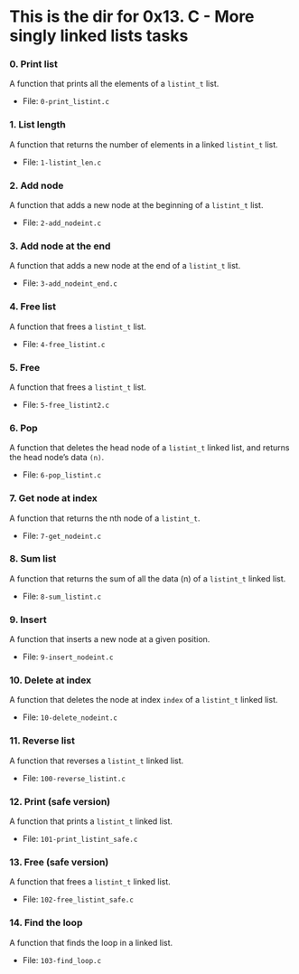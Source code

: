 # This is the dir for 0x13. C - More singly linked lists tasks

### 0. Print list
A function that prints all the elements of a `listint_t` list.  
* File: `0-print_listint.c`

### 1. List length
A function that returns the number of elements in a linked `listint_t` list.  
* File: `1-listint_len.c`

### 2. Add node
A function that adds a new node at the beginning of a `listint_t` list.  
* File: `2-add_nodeint.c`

### 3. Add node at the end
A function that adds a new node at the end of a `listint_t` list.  
* File: `3-add_nodeint_end.c`

### 4. Free list
A function that frees a `listint_t` list.  
* File: `4-free_listint.c`

### 5. Free
A function that frees a `listint_t` list. 
* File: `5-free_listint2.c`

### 6. Pop
A function that deletes the head node of a `listint_t` linked list, and returns the head node’s data `(n)`.  
* File: `6-pop_listint.c`

### 7. Get node at index
A function that returns the nth node of a `listint_t`.  
* File: `7-get_nodeint.c`

### 8. Sum list
A function that returns the sum of all the data (n) of a `listint_t` linked list.  
* File: `8-sum_listint.c`

### 9. Insert
A function that inserts a new node at a given position.  
* File: `9-insert_nodeint.c`

### 10. Delete at index
A function that deletes the node at index `index` of a `listint_t` linked list.  
* File: `10-delete_nodeint.c`

### 11. Reverse list
A function that reverses a `listint_t` linked list.  
* File: `100-reverse_listint.c`

### 12. Print (safe version)
A function that prints a `listint_t` linked list.  
* File: `101-print_listint_safe.c`

### 13. Free (safe version)
A function that frees a `listint_t` linked list.  
* File: `102-free_listint_safe.c`

### 14. Find the loop
A function that finds the loop in a linked list.  
* File: `103-find_loop.c`